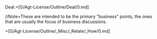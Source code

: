 Deal.=[G/Agt-License/Outline/Deal/0.md]

//Note=These are intended to be the primary "business" points, the ones that are usually the focus of business discussions.

=[G/Agt-License/Outline/_Misc/_Relate/_How/0.md]
